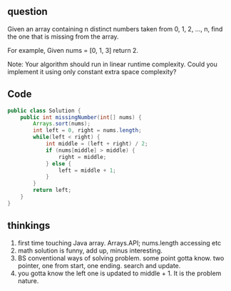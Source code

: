 ## question
Given an array containing n distinct numbers taken from 0, 1, 2, ..., n, find the one that is missing from the array.

For example,
Given nums = [0, 1, 3] return 2.

Note:
Your algorithm should run in linear runtime complexity. Could you implement it using only constant extra space complexity?

## Code

```Java
public class Solution {
    public int missingNumber(int[] nums) {
        Arrays.sort(nums);
        int left = 0, right = nums.length;
        while(left < right) {
            int middle = (left + right) / 2;
            if (nums[middle] > middle) {
                right = middle;
            } else {
                left = middle + 1;
            }
        }
        return left;
    }
}
```

## thinkings

1. first time touching Java array. Arrays.API; nums.length accessing etc
2. math solution is funny, add up, minus interesting.
3. BS conventional ways of solving problem. some point gotta know. two pointer, one from start, one ending. search and update.
4. you gotta know the left one is updated to middle + 1. It is the problem nature. 
